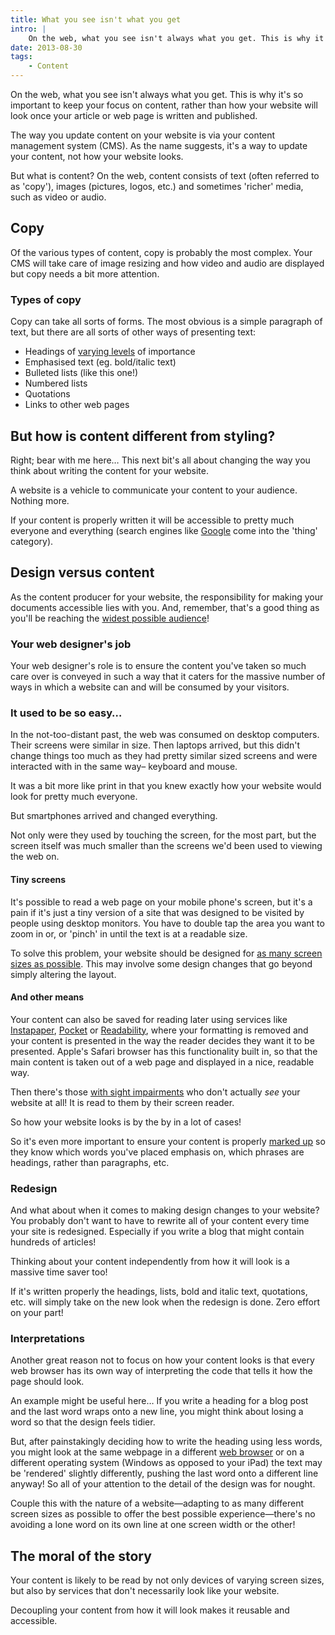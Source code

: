 ```yaml
---
title: What you see isn't what you get
intro: |
    On the web, what you see isn't always what you get. This is why it's so important to keep your focus on content, rather than how your website will loo
date: 2013-08-30
tags:
    - Content
---
```


On the web, what you see isn't always what you get. This is why it's so important to keep your focus on content, rather than how your website will look once your article or web page is written and published.

The way you update content on your website is via your content management system (CMS). As the name suggests, it's a way to update your content, not how your website looks.

But what is content? On the web, content consists of text (often referred to as 'copy'), images (pictures, logos, etc.) and sometimes 'richer' media, such as video or audio.


## Copy

Of the various types of content, copy is probably the most complex. Your CMS will take care of image resizing and how video and audio are displayed but copy needs a bit more attention.

### Types of copy

Copy can take all sorts of forms. The most obvious is a simple paragraph of text, but there are all sorts of other ways of presenting text:

* Headings of [varying levels](/blog/how-headings-work) of importance
* Emphasised text (eg. bold/italic text)
* Bulleted lists (like this one!)
* Numbered lists
* Quotations
* Links to other web pages


## But how is content different from styling?

Right; bear with me here… This next bit's all about changing the way you think about writing the content for your website.

A website is a vehicle to communicate your content to your audience. Nothing more.

If your content is properly written it will be accessible to pretty much everyone and everything (search engines like [Google](http://google.co.uk) come into the 'thing' category).

## Design versus content

As the content producer for your website, the responsibility for making your documents accessible lies with you. And, remember, that's a good thing as you'll be reaching the [widest possible audience](/blog/disability-on-the-web)!

### Your web designer's job

Your web designer's role is to ensure the content you've taken so much care over is conveyed in such a way that it caters for the massive number of ways in which a website can and will be consumed by your visitors.

### It used to be so easy…

In the not-too-distant past, the web was consumed on desktop computers. Their screens were similar in size. Then laptops arrived, but this didn't change things too much as they had pretty similar sized screens and were interacted with in the same way– keyboard and mouse.

It was a bit more like print in that you knew exactly how your website would look for pretty much everyone.

But smartphones arrived and changed everything.

Not only were they used by touching the screen, for the most part, but the screen itself was much smaller than the screens we'd been used to viewing the web on.

#### Tiny screens

It's possible to read a web page on your mobile phone's screen, but it's a pain if it's just a tiny version of a site that was designed to be visited by people using desktop monitors. You have to double tap the area you want to zoom in or, or 'pinch' in until the text is at a readable size.

To solve this problem, your website should be designed for [as many screen sizes as possible](http://tempertemper.net/blog/should-you-go-responsive). This may involve some design changes that go beyond simply altering the layout.

#### And other means

Your content can also be saved for reading later using services like [Instapaper](http://www.instapaper.com), [Pocket](http://getpocket.com/) or [Readability](http://www.readability.com), where your formatting is removed and your content is presented in the way the reader decides they want it to be presented. Apple's Safari browser has this functionality built in, so that the main content is taken out of a web page and displayed in a nice, readable way.

Then there's those [with sight impairments](http://tempertemper.net/blog/disability-on-the-web) who don't actually _see_ your website at all! It is read to them by their screen reader.

So how your website looks is by the by in a lot of cases!

So it's even more important to ensure your content is properly [marked up](/blog/what-is-markdown) so they know which words you've placed emphasis on, which phrases are headings, rather than paragraphs, etc.

### Redesign

And what about when it comes to making design changes to your website? You probably don't want to have to rewrite all of your content every time your site is redesigned. Especially if you write a blog that might contain hundreds of articles!

Thinking about your content independently from how it will look is a massive time saver too!

If it's written properly the headings, lists, bold and italic text, quotations, etc. will simply take on the new look when the redesign is done. Zero effort on your part!

### Interpretations

Another great reason not to focus on how your content looks is that every web browser has its own way of interpreting the code that tells it how the page should look.

An example might be useful here… If you write a heading for a blog post and the last word wraps onto a new line, you might think about losing a word so that the design feels tidier.

But, after painstakingly deciding how to write the heading using less words, you might look at the same webpage in a different [web browser](/blog/whats-in-a-browser) or on a different operating system (Windows as opposed to your iPad) the text may be 'rendered' slightly differently, pushing the last word onto a different line anyway! So all of your attention to the detail of the design was for nought.

Couple this with the nature of a website—adapting to as many different screen sizes as possible to offer the best possible experience—there's no avoiding a lone word on its own line at one screen width or the other!


## The moral of the story

Your content is likely to be read by not only devices of varying screen sizes, but also by services that don't necessarily look like your website.

Decoupling your content from how it will look makes it reusable and accessible.
